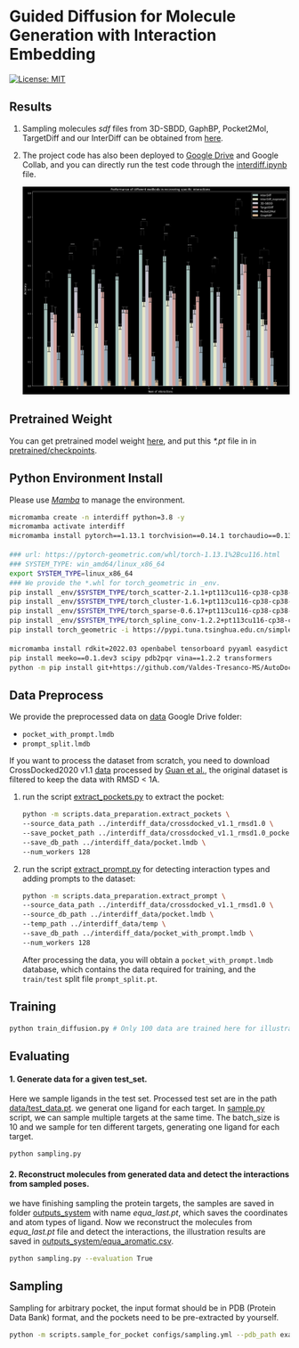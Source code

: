 # Guided Diffusion for Molecule Generation with Interaction Embedding

[![License: MIT](https://img.shields.io/badge/License-MIT-yellow.svg)](https://github.com/guanjq/targetdiff/blob/main/LICIENCE)

## Results
1. Sampling molecules _sdf_ files from 3D-SBDD, GaphBP, Pocket2Mol, TargetDiff and our InterDiff can be obtained from [here](https://zenodo.org/records/10205723).

2. The project code has also been deployed to [Google Drive](https://drive.google.com/drive/folders/1P1sedbWrQ_xQcYR9X0V0zxbZYNgAAzM_) and Google Collab, and you can directly run the test code through the [interdiff.ipynb](https://drive.google.com/file/d/1ia_CouDu4dDOTw6--wirviF1XkoH4arj/view?usp=drive_link) file.

   

   ![img](_env/result.jpg)

## Pretrained Weight
You can get pretrained model weight [here](https://drive.google.com/file/d/10zBqQ4YBfh7bbcHNrhZk20INXmr-bSg9/view?usp=drive_link), and put this _*.pt_ file in in [pretrained/checkpoints](pretrained/checkpoints).

## Python Environment Install
Please use [_Mamba_](https://mamba.readthedocs.io/en/latest/micromamba-installation.html) to manage the environment.
```bash
micromamba create -n interdiff python=3.8 -y
micromamba activate interdiff
micromamba install pytorch==1.13.1 torchvision==0.14.1 torchaudio==0.13.1 pytorch-cuda=11.6 -c pytorch -c nvidia

### url: https://pytorch-geometric.com/whl/torch-1.13.1%2Bcu116.html
### SYSTEM_TYPE: win_amd64/linux_x86_64
export SYSTEM_TYPE=linux_x86_64
### We provide the *.whl for torch_geometric in _env.
pip install _env/$SYSTEM_TYPE/torch_scatter-2.1.1+pt113cu116-cp38-cp38-linux_x86_64.whl -i https://pypi.tuna.tsinghua.edu.cn/simple some-package
pip install _env/$SYSTEM_TYPE/torch_cluster-1.6.1+pt113cu116-cp38-cp38-linux_x86_64.whl -i https://pypi.tuna.tsinghua.edu.cn/simple some-package
pip install _env/$SYSTEM_TYPE/torch_sparse-0.6.17+pt113cu116-cp38-cp38-linux_x86_64.whl -i https://pypi.tuna.tsinghua.edu.cn/simple some-package
pip install _env/$SYSTEM_TYPE/torch_spline_conv-1.2.2+pt113cu116-cp38-cp38-linux_x86_64.whl -i https://pypi.tuna.tsinghua.edu.cn/simple some-package
pip install torch_geometric -i https://pypi.tuna.tsinghua.edu.cn/simple some-package

micromamba install rdkit=2022.03 openbabel tensorboard pyyaml easydict python-lmdb -c conda-forge
pip install meeko==0.1.dev3 scipy pdb2pqr vina==1.2.2 transformers
python -m pip install git+https://github.com/Valdes-Tresanco-MS/AutoDockTools_py3
```

## Data Preprocess
We provide the preprocessed data on [data](https://drive.google.com/drive/folders/1QoKZsCFnJeGtQs14uSI1LVxIll0FlEnr?usp=sharing) Google Drive folder:
* `pocket_with_prompt.lmdb`
* `prompt_split.lmdb`

If you want to process the dataset from scratch, you need to download CrossDocked2020 v1.1 [data](https://drive.google.com/file/d/1T9jyEv7wq0nzn_G4JHyTQeevG5ULX8a6/view?usp=drive_link) processed by [Guan et al.](https://github.com/guanjq/targetdiff), the original dataset is filtered to keep the data with RMSD < 1A.
1. run the script [extract_pockets.py](scripts%2Fdata_preparation%2Fextract_pockets.py) to extract the pocket:
    ```bash
    python -m scripts.data_preparation.extract_pockets \ 
   --source_data_path ../interdiff_data/crossdocked_v1.1_rmsd1.0 \
   --save_pocket_path ../interdiff_data/crossdocked_v1.1_rmsd1.0_pocket \
   --save_db_path ../interdiff_data/pocket.lmdb \
   --num_workers 128
   ```
2. run the script [extract_prompt.py](scripts%2Fdata_preparation%2Fextract_prompt.py) for detecting interaction types and adding prompts to the dataset:
    ```bash
    python -m scripts.data_preparation.extract_prompt \
   --source_data_path ../interdiff_data/crossdocked_v1.1_rmsd1.0 \
   --source_db_path ../interdiff_data/pocket.lmdb \
   --temp_path ../interdiff_data/temp \
   --save_db_path ../interdiff_data/pocket_with_prompt.lmdb \
   --num_workers 128
   ```
    After processing the data, you will obtain a `pocket_with_prompt.lmdb` database, which contains the data required for training, and the `train/test` split file `prompt_split.pt`.

## Training
```bash
python train_diffusion.py # Only 100 data are trained here for illustration. You can change the file to train whole dataset.
```
## Evaluating
#### 1. Generate data for a given test_set.

Here we sample ligands in the test set. Processed test set are in the path [data/test_data.pt](data). we generat one ligand for each target. In [sample.py](sample.py) script, we can sample multiple targets at the same time. The batch_size is 10 and we sample for ten different targets, generating one ligand for each target.
```bash
python sampling.py
```
#### 2. Reconstruct molecules from generated data and detect the interactions from sampled poses.

we have finishing sampling the protein targets, the samples are saved in folder [outputs_system](outputs_system) with name _equa_last.pt_, which saves the coordinates and atom types of ligand. Now we reconstruct the molecules from _equa_last.pt_ file and detect the interactions, the illustration results are saved in  [outputs_system/equa_aromatic.csv](outputs_system/equa_aromatic.csv).
```bash
python sampling.py --evaluation True
```

## Sampling
Sampling for arbitrary pocket, the input format should be in PDB (Protein Data Bank) format, and the pockets need to be pre-extracted by yourself.
```bash
python -m scripts.sample_for_pocket configs/sampling.yml --pdb_path examples.pdb
```



